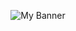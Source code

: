 <p align="center">
  <img src="https://github.com/ArelleNox/ArelleNox/issues/main/banner.png" alt="My Banner">
</p>
